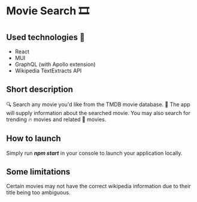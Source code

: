 # Movie Search 🎞️

## Used technologies 👀
* React
* MUI
* GraphQL (with Apollo extension)
* Wikipedia TextExtracts API 

## Short description

🔍 Search any movie you'd like from the TMDB movie database. 🍿 The app will supply information about the searched movie. You may also search for trending 🔥 movies and related 🔗 movies.

## How to launch

Simply run ***npm start*** in your console to launch your application locally.

## Some limitations

Certain movies may not have the correct wikipedia information due to their title being too ambiguous.
